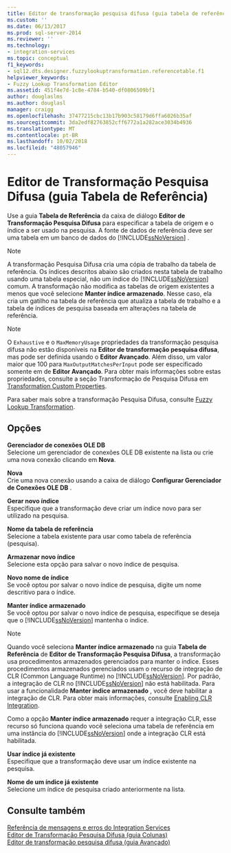 ```yaml
---
title: Editor de transformação pesquisa difusa (guia tabela de referência) | Microsoft Docs
ms.custom: ''
ms.date: 06/13/2017
ms.prod: sql-server-2014
ms.reviewer: ''
ms.technology:
- integration-services
ms.topic: conceptual
f1_keywords:
- sql12.dts.designer.fuzzylookuptransformation.referencetable.f1
helpviewer_keywords:
- Fuzzy Lookup Transformation Editor
ms.assetid: 451f4e7d-1c8e-4784-b540-df0806509bf1
author: douglaslms
ms.author: douglasl
manager: craigg
ms.openlocfilehash: 37477215cbc13b17b903c58179d6ffa6026b35af
ms.sourcegitcommit: 3da2edf82763852cff6772a1a282ace3034b4936
ms.translationtype: MT
ms.contentlocale: pt-BR
ms.lasthandoff: 10/02/2018
ms.locfileid: "48057946"
---
```

# <a name="fuzzy-lookup-transformation-editor-reference-table-tab"></a>Editor de Transformação Pesquisa Difusa (guia Tabela de Referência)
  Use a guia **Tabela de Referência** da caixa de diálogo **Editor de Transformação Pesquisa Difusa** para especificar a tabela de origem e o índice a ser usado na pesquisa. A fonte de dados de referência deve ser uma tabela em um banco de dados do [!INCLUDE[ssNoVersion](../includes/ssnoversion-md.md)] .  
  
> [!NOTE]  
>  A transformação Pesquisa Difusa cria uma cópia de trabalho da tabela de referência. Os índices descritos abaixo são criados nesta tabela de trabalho usando uma tabela especial, não um índice do [!INCLUDE[ssNoVersion](../includes/ssnoversion-md.md)] comum. A transformação não modifica as tabelas de origem existentes a menos que você selecione **Manter índice armazenado**. Nesse caso, ela cria um gatilho na tabela de referência que atualiza a tabela de trabalho e a tabela de índices de pesquisa baseada em alterações na tabela de referência.  
  
> [!NOTE]  
>  O `Exhaustive` e o `MaxMemoryUsage` propriedades da transformação pesquisa difusa não estão disponíveis na **Editor de transformação pesquisa difusa**, mas pode ser definida usando o **Editor Avançado**. Além disso, um valor maior que 100 para `MaxOutputMatchesPerInput` pode ser especificado somente em de **Editor Avançado**. Para obter mais informações sobre estas propriedades, consulte a seção Transformação de Pesquisa Difusa em [Transformation Custom Properties](data-flow/transformations/transformation-custom-properties.md).  
  
 Para saber mais sobre a transformação Pesquisa Difusa, consulte [Fuzzy Lookup Transformation](data-flow/transformations/lookup-transformation.md).  
  
## <a name="options"></a>Opções  
 **Gerenciador de conexões OLE DB**  
 Selecione um gerenciador de conexões OLE DB existente na lista ou crie uma nova conexão clicando em **Nova**.  
  
 **Nova**  
 Crie uma nova conexão usando a caixa de diálogo **Configurar Gerenciador de Conexões OLE DB** .  
  
 **Gerar novo índice**  
 Especifique que a transformação deve criar um índice novo para ser utilizado na pesquisa.  
  
 **Nome da tabela de referência**  
 Selecione a tabela existente para usar como tabela de referência (pesquisa).  
  
 **Armazenar novo índice**  
 Selecione esta opção para salvar o novo índice de pesquisa.  
  
 **Novo nome de índice**  
 Se você optou por salvar o novo índice de pesquisa, digite um nome descritivo para o índice.  
  
 **Manter índice armazenado**  
 Se você optou por salvar o novo índice de pesquisa, especifique se deseja que o [!INCLUDE[ssNoVersion](../includes/ssnoversion-md.md)] mantenha o índice.  
  
> [!NOTE]  
>  Quando você seleciona **Manter índice armazenado** na guia **Tabela de Referência** de **Editor de Transformação Pesquisa Difusa**, a transformação usa procedimentos armazenados gerenciados para manter o índice. Esses procedimentos armazenados gerenciados usam o recurso de integração de CLR (Common Language Runtime) no [!INCLUDE[ssNoVersion](../includes/ssnoversion-md.md)]. Por padrão, a integração de CLR no [!INCLUDE[ssNoVersion](../includes/ssnoversion-md.md)] não está habilitada. Para usar a funcionalidade **Manter índice armazenado** , você deve habilitar a integração de CLR. Para obter mais informações, consulte [Enabling CLR Integration](../relational-databases/clr-integration/clr-integration-enabling.md).  
>   
>  Como a opção **Manter índice armazenado** requer a integração CLR, esse recurso só funciona quando você seleciona uma tabela de referência em uma instância do [!INCLUDE[ssNoVersion](../includes/ssnoversion-md.md)] onde a integração CLR está habilitada.  
  
 **Usar índice já existente**  
 Especifique que a transformação deve usar um índice existente na pesquisa.  
  
 **Nome de um índice já existente**  
 Selecione um índice de pesquisa criado anteriormente na lista.  
  
## <a name="see-also"></a>Consulte também  
 [Referência de mensagens e erros do Integration Services](../../2014/integration-services/integration-services-error-and-message-reference.md)   
 [Editor de Transformação Pesquisa Difusa &#40;guia Colunas&#41;](../../2014/integration-services/fuzzy-lookup-transformation-editor-columns-tab.md)   
 [Editor de transformação pesquisa difusa &#40;guia Avançado&#41;](../../2014/integration-services/fuzzy-lookup-transformation-editor-advanced-tab.md)  
  
  
